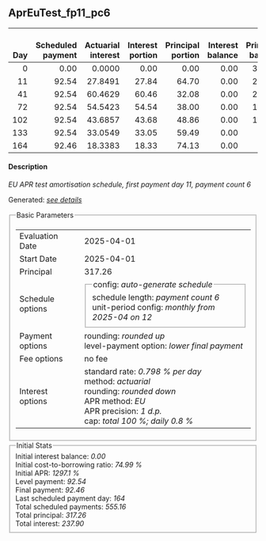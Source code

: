 <h2>AprEuTest_fp11_pc6</h2>
<table>
    <thead style="vertical-align: bottom;">
        <th style="text-align: right;">Day</th>
        <th style="text-align: right;">Scheduled payment</th>
        <th style="text-align: right;">Actuarial interest</th>
        <th style="text-align: right;">Interest portion</th>
        <th style="text-align: right;">Principal portion</th>
        <th style="text-align: right;">Interest balance</th>
        <th style="text-align: right;">Principal balance</th>
        <th style="text-align: right;">Total actuarial interest</th>
        <th style="text-align: right;">Total interest</th>
        <th style="text-align: right;">Total principal</th>
    </thead>
    <tr style="text-align: right;">
        <td class="ci00">0</td>
        <td class="ci01" style="white-space: nowrap;">0.00</td>
        <td class="ci02">0.0000</td>
        <td class="ci03">0.00</td>
        <td class="ci04">0.00</td>
        <td class="ci05">0.00</td>
        <td class="ci06">317.26</td>
        <td class="ci07">0.0000</td>
        <td class="ci08">0.00</td>
        <td class="ci09">0.00</td>
    </tr>
    <tr style="text-align: right;">
        <td class="ci00">11</td>
        <td class="ci01" style="white-space: nowrap;">92.54</td>
        <td class="ci02">27.8491</td>
        <td class="ci03">27.84</td>
        <td class="ci04">64.70</td>
        <td class="ci05">0.00</td>
        <td class="ci06">252.56</td>
        <td class="ci07">27.8491</td>
        <td class="ci08">27.84</td>
        <td class="ci09">64.70</td>
    </tr>
    <tr style="text-align: right;">
        <td class="ci00">41</td>
        <td class="ci01" style="white-space: nowrap;">92.54</td>
        <td class="ci02">60.4629</td>
        <td class="ci03">60.46</td>
        <td class="ci04">32.08</td>
        <td class="ci05">0.00</td>
        <td class="ci06">220.48</td>
        <td class="ci07">88.3119</td>
        <td class="ci08">88.30</td>
        <td class="ci09">96.78</td>
    </tr>
    <tr style="text-align: right;">
        <td class="ci00">72</td>
        <td class="ci01" style="white-space: nowrap;">92.54</td>
        <td class="ci02">54.5423</td>
        <td class="ci03">54.54</td>
        <td class="ci04">38.00</td>
        <td class="ci05">0.00</td>
        <td class="ci06">182.48</td>
        <td class="ci07">142.8543</td>
        <td class="ci08">142.84</td>
        <td class="ci09">134.78</td>
    </tr>
    <tr style="text-align: right;">
        <td class="ci00">102</td>
        <td class="ci01" style="white-space: nowrap;">92.54</td>
        <td class="ci02">43.6857</td>
        <td class="ci03">43.68</td>
        <td class="ci04">48.86</td>
        <td class="ci05">0.00</td>
        <td class="ci06">133.62</td>
        <td class="ci07">186.5400</td>
        <td class="ci08">186.52</td>
        <td class="ci09">183.64</td>
    </tr>
    <tr style="text-align: right;">
        <td class="ci00">133</td>
        <td class="ci01" style="white-space: nowrap;">92.54</td>
        <td class="ci02">33.0549</td>
        <td class="ci03">33.05</td>
        <td class="ci04">59.49</td>
        <td class="ci05">0.00</td>
        <td class="ci06">74.13</td>
        <td class="ci07">219.5949</td>
        <td class="ci08">219.57</td>
        <td class="ci09">243.13</td>
    </tr>
    <tr style="text-align: right;">
        <td class="ci00">164</td>
        <td class="ci01" style="white-space: nowrap;">92.46</td>
        <td class="ci02">18.3383</td>
        <td class="ci03">18.33</td>
        <td class="ci04">74.13</td>
        <td class="ci05">0.00</td>
        <td class="ci06">0.00</td>
        <td class="ci07">237.9332</td>
        <td class="ci08">237.90</td>
        <td class="ci09">317.26</td>
    </tr>
</table>
<h4>Description</h4>
<p><i>EU APR test amortisation schedule, first payment day 11, payment count 6</i></p>
<p>Generated: <i><a href="../GeneratedDate.html">see details</a></i></p>
<fieldset><legend>Basic Parameters</legend>
<table>
    <tr>
        <td>Evaluation Date</td>
        <td>2025-04-01</td>
    </tr>
    <tr>
        <td>Start Date</td>
        <td>2025-04-01</td>
    </tr>
    <tr>
        <td>Principal</td>
        <td>317.26</td>
    </tr>
    <tr>
        <td>Schedule options</td>
        <td>
            <fieldset>
                <legend>config: <i>auto-generate schedule</i></legend>
                <div>schedule length: <i><i>payment count</i> 6</i></div>
                <div>unit-period config: <i>monthly from 2025-04 on 12</i></div>
            </fieldset>
        </td>
    </tr>
    <tr>
        <td>Payment options</td>
        <td>
            <div>
                <div>rounding: <i>rounded up</i></div>
                <div>level-payment option: <i>lower&nbsp;final&nbsp;payment</i></div>
            </div>
        </td>
    </tr>
    <tr>
        <td>Fee options</td>
        <td>no fee
        </td>
    </tr>
    <tr>
        <td>Interest options</td>
        <td>
            <div>
                <div>standard rate: <i>0.798 % per day</i></div>
                <div>method: <i>actuarial</i></div>
                <div>rounding: <i>rounded down</i></div>
                <div>APR method: <i>EU</i></div>
                <div>APR precision: <i>1 d.p.</i></div>
                <div>cap: <i>total 100 %; daily 0.8 %</div>
            </div>
        </td>
    </tr>
</table></fieldset>
<fieldset><legend>Initial Stats</legend>
<div>
    <div>Initial interest balance: <i>0.00</i></div>
    <div>Initial cost-to-borrowing ratio: <i>74.99 %</i></div>
    <div>Initial APR: <i>1297.1 %</i></div>
    <div>Level payment: <i>92.54</i></div>
    <div>Final payment: <i>92.46</i></div>
    <div>Last scheduled payment day: <i>164</i></div>
    <div>Total scheduled payments: <i>555.16</i></div>
    <div>Total principal: <i>317.26</i></div>
    <div>Total interest: <i>237.90</i></div>
</div></fieldset>